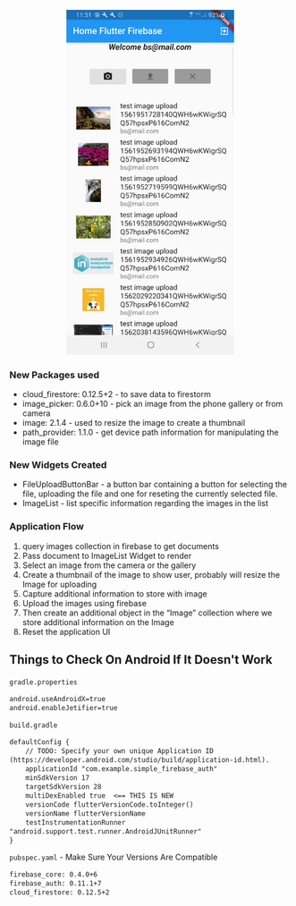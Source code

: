 <p align="center">
    <img src="screenshots/Screenshot_20190701-235104.jpg" width=300>
</p>

### New Packages used
*   cloud_firestore: 0.12.5+2 - to save data to firestorm
*   image_picker:  0.6.0+10 - pick an image from the phone gallery or from camera
*   image:  2.1.4 - used to resize the image to create a thumbnail
*   path_provider: 1.1.0 - get device path information for manipulating the image file

### New Widgets Created
* FileUploadButtonBar - a button bar containing a button for selecting the file, uploading the file and one for reseting the currently selected file.
* ImageList - list specific information regarding the images in the list

### Application Flow
1. query images collection in firebase to get documents
2. Pass document to ImageList Widget to render
3. Select an image from the camera or the gallery
4. Create a thumbnail of the image to show user, probably will resize the Image for uploading 
5. Capture additional information to store with image
6. Upload the images using firebase
7. Then create an additional object in the “Image” collection where we store additional information on the Image
8. Reset the application UI


## Things to Check On Android If It Doesn't Work

`gradle.properties`
```
android.useAndroidX=true
android.enableJetifier=true
```

`build.gradle`
```
defaultConfig {
    // TODO: Specify your own unique Application ID (https://developer.android.com/studio/build/application-id.html).
    applicationId "com.example.simple_firebase_auth"
    minSdkVersion 17
    targetSdkVersion 28
    multiDexEnabled true  <== THIS IS NEW
    versionCode flutterVersionCode.toInteger()
    versionName flutterVersionName
    testInstrumentationRunner "android.support.test.runner.AndroidJUnitRunner"
}
```

`pubspec.yaml` - Make Sure Your Versions Are Compatible
```
firebase_core: 0.4.0+6
firebase_auth: 0.11.1+7
cloud_firestore: 0.12.5+2
  ```
